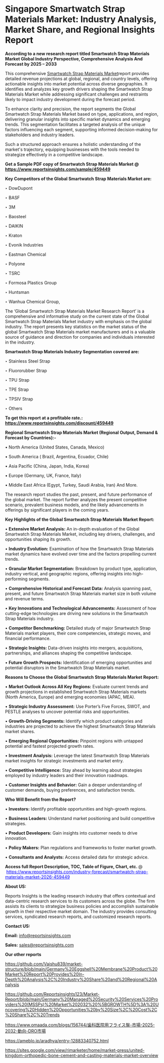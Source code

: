 # Singapore Smartwatch Strap Materials Market: Industry Analysis, Market Share, and Regional Insights Report

<strong>According to a new research report titled Smartwatch Strap Materials Market Global Industry Perspective, Comprehensive Analysis And Forecast by 2025 – 2033</strong>

This comprehensive <a href=https://www.reportsinsights.com/sample/459449>Smartwatch Strap Materials Market</a>report provides detailed revenue projections at global, regional, and country levels, offering actionable insights into market potential across diverse geographies. It identifies and analyzes key growth drivers shaping the Smartwatch Strap Materials Market while addressing significant challenges and restraints likely to impact industry development during the forecast period.

To enhance clarity and precision, the report segments the Global Smartwatch Strap Materials Market based on type, applications, and region, delivering granular insights into specific market dynamics and emerging trends. This segmentation facilitates a targeted analysis of the unique factors influencing each segment, supporting informed decision-making for stakeholders and industry leaders.

Such a structured approach ensures a holistic understanding of the market's trajectory, equipping businesses with the tools needed to strategize effectively in a competitive landscape.

<strong>Get a Sample PDF copy of Smartwatch Strap Materials Market </strong><strong>@<a href=https://www.reportsinsights.com/sample/459449 style=color:#0000ff;> https://www.reportsinsights.com/sample/459449</a></strong></font>

<strong>Key Competitors of the Global Smartwatch Strap Materials Market are:</strong>

‣ DowDupont

‣ BASF

‣ 3M

‣ Baosteel

‣ DAIKIN

‣ Kraton

‣ Evonik Industries

‣ Eastman Chemical

‣ Polyone

‣ TSRC

‣ Formosa Plastics Group

‣ Huntsman

‣ Wanhua Chemical Group,

The ‘Global Smartwatch Strap Materials Market Research Report’ is a comprehensive and informative study on the current state of the Global Smartwatch Strap Materials Market industry with emphasis on the global industry. The report presents key statistics on the market status of the global Smartwatch Strap Materials market manufacturers and is a valuable source of guidance and direction for companies and individuals interested in the industry.

<strong>Smartwatch Strap Materials Industry Segmentation covered are:</strong>

‣ Stainless Steel Strap

‣ Fluororubber Strap

‣ TPU Strap

‣ TPE Strap

‣ TPSIV Strap

‣ Others

<strong>To get this report at a profitable rate.: <a href=https://www.reportsinsights.com/discount/459449 style=color:#0000ff;>https://www.reportsinsights.com/discount/459449</a></strong></font>

<strong>Regional Smartwatch Strap Materials Market (Regional Output, Demand &amp; Forecast by Countries):-</strong>

• North America (United States, Canada, Mexico)

• South America ( Brazil, Argentina, Ecuador, Chile)

• Asia Pacific (China, Japan, India, Korea)

• Europe (Germany, UK, France, Italy)

• Middle East Africa (Egypt, Turkey, Saudi Arabia, Iran) And More.

The research report studies the past, present, and future performance of the global market. The report further analyzes the present competitive scenario, prevalent business models, and the likely advancements in offerings by significant players in the coming years.

<strong>Key Highlights of the Global Smartwatch Strap Materials Market Report:</strong>

• <strong>Extensive Market Analysis:</strong> An in-depth evaluation of the Global Smartwatch Strap Materials Market, including key drivers, challenges, and opportunities shaping its growth.

• <strong>Industry Evolution:</strong> Examination of how the Smartwatch Strap Materials market dynamics have evolved over time and the factors propelling current trends.

• <strong>Granular Market Segmentation:</strong> Breakdown by product type, application, industry vertical, and geographic regions, offering insights into high-performing segments.

• <strong>Comprehensive Historical and Forecast Data:</strong> Analysis spanning past, present, and future Smartwatch Strap Materials market size in both volume and revenue terms.

• <strong>Key Innovations and Technological Advancements:</strong> Assessment of how cutting-edge technologies are driving new solutions in the Smartwatch Strap Materials industry.

• <strong>Competitor Benchmarking:</strong> Detailed study of major Smartwatch Strap Materials market players, their core competencies, strategic moves, and financial performance.

• <strong>Strategic Insights:</strong> Data-driven insights into mergers, acquisitions, partnerships, and alliances shaping the competitive landscape.

• <strong>Future Growth Prospects:</strong> Identification of emerging opportunities and potential disruptors in the Smartwatch Strap Materials market.

<strong>Reasons to Choose the Global Smartwatch Strap Materials Market Report:</strong>

• <strong>Market Outlook Across All Key Regions:</strong> Evaluate current trends and growth projections in established Smartwatch Strap Materials markets (North America, Europe) and emerging economies (APAC, MEA).

• <strong>Strategic Industry Assessment:</strong> Use Porter’s Five Forces, SWOT, and PESTLE analyses to uncover potential risks and opportunities.

• <strong>Growth-Driving Segments:</strong> Identify which product categories and industries are projected to achieve the highest Smartwatch Strap Materials market shares.

• <strong>Emerging Regional Opportunities:</strong> Pinpoint regions with untapped potential and fastest projected growth rates.

• <strong>Investment Analysis:</strong> Leverage the latest Smartwatch Strap Materials market insights for strategic investments and market entry.

• <strong>Competitive Intelligence:</strong> Stay ahead by learning about strategies employed by industry leaders and their innovation roadmaps.

• <strong>Customer Insights and Behavior:</strong> Gain a deeper understanding of customer demands, buying preferences, and satisfaction trends.

<strong>Who Will Benefit from the Report?</strong>

• <strong>Investors:</strong> Identify profitable opportunities and high-growth regions.

• <strong>Business Leaders:</strong> Understand market positioning and build competitive strategies.

• <strong>Product Developers:</strong> Gain insights into customer needs to drive innovation.

• <strong>Policy Makers:</strong> Plan regulations and frameworks to foster market growth.

• <strong>Consultants and Analysts:</strong> Access detailed data for strategic advice.
</ul>
<strong>Access full Report Description, TOC, Table of Figure, Chart, etc. </strong>@  <a href=https://www.reportsinsights.com/industry-forecast/smartwatch-strap-materials-market-2026-459449 style=color:#0000ff;>https://www.reportsinsights.com/industry-forecast/smartwatch-strap-materials-market-2026-459449</a></font>

<strong><strong>About US</strong>:</strong>

Reports Insights is the leading research industry that offers contextual and data-centric research services to its customers across the globe. The firm assists its clients to strategize business policies and accomplish sustainable growth in their respective market domain. The industry provides consulting services, syndicated research reports, and customized research reports.

<strong>Contact US:</strong>

<p class=""""><b>Email:</b> <a href=mailto:info@reportsinsights.com>info@reportsinsights.com</a></p>
<p class=""""><b>Sales:</b> <a href=mailto:sales@reportsinsights.com>sales@reportsinsights.com</a></p>

<strong>Our other reports</strong>

<a href=https://github.com/Vaishu839/market-structure/blob/main/Germany%20Eggshell%20Membrane%20Product%20Market%20Report%20Provides%20In-Depth%20Analysis%2C%20Industry%20Share%20and%20Regional%20Analysis>https://github.com/Vaishu839/market-structure/blob/main/Germany%20Eggshell%20Membrane%20Product%20Market%20Report%20Provides%20In-Depth%20Analysis%2C%20Industry%20Share%20and%20Regional%20Analysis</a>

<a href=https://github.com/Reportsinsights123/Market-Report/blob/main/Germany%20Managed%20Security%20Services%20Providers%20(MSSPs)%20Market%202032%20%5BGROWTH%5D%3A%20Uncovering%20Hidden%20Opportunities%20by%20Size%2C%20Cost%2C%20Share%2C%20Trends>https://github.com/Reportsinsights123/Market-Report/blob/main/Germany%20Managed%20Security%20Services%20Providers%20(MSSPs)%20Market%202032%20%5BGROWTH%5D%3A%20Uncovering%20Hidden%20Opportunities%20by%20Size%2C%20Cost%2C%20Share%2C%20Trends</a>

<a href=https://www.omaada.com/blogs/156744/歯科医院用フライス盤-市場-2025-2032-動向-DRO市場>https://www.omaada.com/blogs/156744/歯科医院用フライス盤-市場-2025-2032-動向-DRO市場</a>

<a href=https://ameblo.jp/aradhya/entry-12883340752.html>https://ameblo.jp/aradhya/entry-12883340752.html</a>

<a href=https://sites.google.com/view/rimarketer/home/market-press/united-kingdom-orthopedic-bone-cement-and-casting-materials-market-overview>https://sites.google.com/view/rimarketer/home/market-press/united-kingdom-orthopedic-bone-cement-and-casting-materials-market-overview</a>
